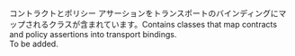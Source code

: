 <Namespace Name="Microsoft.ServiceBus.Description">
  <Docs>
    <summary><span data-ttu-id="ae856-101">コントラクトとポリシー アサーションをトランスポートのバインディングにマップされるクラスが含まれています。</span><span class="sxs-lookup"><span data-stu-id="ae856-101">Contains classes that map contracts and policy assertions into transport bindings.</span></span></summary> 
    <remarks>To be added.</remarks>
  </Docs>
</Namespace>
